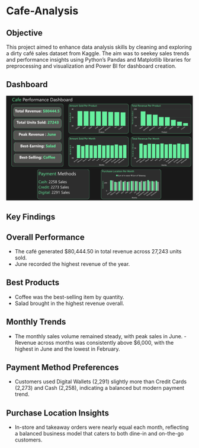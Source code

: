 # Cafe-Analysis
## Objective
This project aimed to enhance data analysis skills by cleaning and exploring a dirty café sales dataset from Kaggle. The aim was to seekey sales trends and performance insights using Python’s Pandas and Matplotlib libraries for preprocessing and visualization and Power BI for dashboard creation.
## Dashboard
![Cafe Dashboard](dashboard.png)


## Key Findings
## Overall Performance
- The café generated $80,444.50 in total revenue across 27,243 units sold.
- June recorded the highest revenue of the year.
## Best Products
- Coffee was the best-selling item by quantity.
- Salad brought in the highest revenue overall.
## Monthly Trends
- The monthly sales volume remained steady, with peak sales in June.
-Revenue across months was consistently above $6,000, with the highest in June and the lowest in February.
## Payment Method Preferences
- Customers used Digital Wallets (2,291) slightly more than Credit Cards (2,273) and Cash (2,258), indicating a balanced but modern payment trend.
## Purchase Location Insights
- In-store and takeaway orders were nearly equal each month, reflecting a balanced business model that caters to both dine-in and on-the-go customers.


